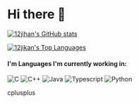 # Hi there 👋
[![12jihan's GitHub stats](https://github-readme-stats.vercel.app/api?username=12jihan&show_icons=true&bg_color=1e1e2e&text_color=cdd6f4&icon_color=cba6f7&title_color=94e2d5&count_private=true)](https://github.com/12jihan)

[![12jikan's Top Languages](https://github-readme-stats.vercel.app/api/top-langs/?username=12jikan&layout=compact&bg_color=1e1e2e&text_color=cdd6f4&icon_color=cba6f7&title_color=94e2d5)](https://github.com/12jikan?tab=repositories)

#### I'm Languages I'm currently working in:

![C](https://img.shields.io/badge/c-%2300599C.svg?style=for-the-badge&logo=c&logoColor=white)
![C++](https://img.shields.io/badge/c++-%2300599C.svg?style=for-the-badge&logo=c%2B%2B&logoColor=white)
![Java](https://img.shields.io/badge/Java-FFFFFF?style=for-the-badge&logo=oracle&logoColor=red)
![Typescript](https://img.shields.io/badge/TypeScript-%%2300599C.svg?style=for-the-badge&logo=typescript&logoColor=white)
![Python](https://img.shields.io/badge/Python-%2300599C.svg?style=for-the-badge&logo=python&logoColor=yellow)

cplusplus
<!--
**12jikan/12jikan** is a ✨ _special_ ✨ repository because its `README.md` (this file) appears on your GitHub profile.

Here are some ideas to get you started:

- 🔭 I’m currently working on ...
- 🌱 I’m currently learning ...
- 👯 I’m looking to collaborate on ...
- 🤔 I’m looking for help with ...
- 💬 Ask me about ...
- 📫 How to reach me: ...
- 😄 Pronouns: ...
- ⚡ Fun fact: ...
-->
